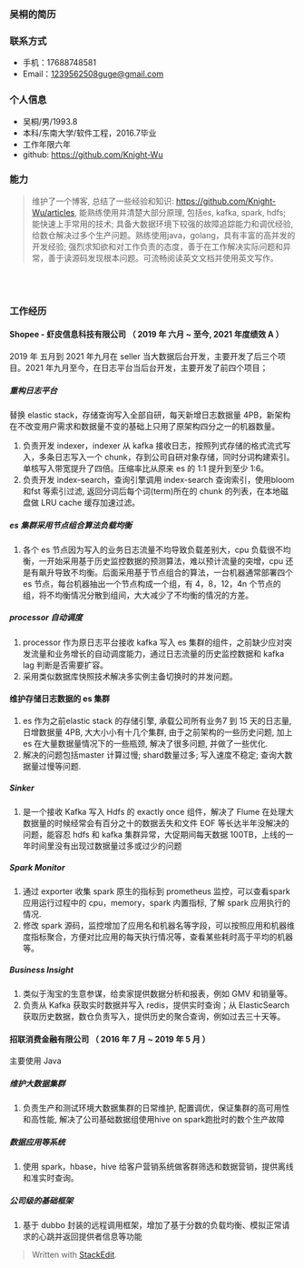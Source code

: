 ### 吴桐的简历
### 联系方式
- 手机：17688748581
- Email：1239562508guge@gmail.com 


### 个人信息

 - 吴桐/男/1993.8 
 - 本科/东南大学/软件工程，2016.7毕业
 - 工作年限六年
 - github: https://github.com/Knight-Wu

### 能力
> 维护了一个博客, 总结了一些经验和知识: https://github.com/Knight-Wu/articles, 能熟练使用并清楚大部分原理, 包括es, kafka, spark, hdfs; 能快速上手常用的技术; 具备大数据环境下较强的故障追踪能力和调优经验, 给数仓解决过多个生产问题。熟练使用java，golang，具有丰富的高并发的开发经验; 强烈求知欲和对工作负责的态度，善于在工作解决实际问题和异常，善于读源码发现根本问题。可流畅阅读英文文档并使用英文写作。


<br />
<br />

### 工作经历

#### Shopee - 虾皮信息科技有限公司 （ 2019 年 六月 ~  至今, 2021 年度绩效 A ）
2019 年 五月到 2021 年九月在 seller 当大数据后台开发，主要开发了后三个项目。2021 年九月至今，在日志平台当后台开发，主要开发了前四个项目；
##### 重构日志平台
替换 elastic stack，存储查询写入全部自研，每天新增日志数据量 4PB，新架构在不改变用户需求和数据量不变的基础上只用了原架构四分之一的机器数量。
1. 负责开发 indexer，indexer 从 kafka 接收日志，按照列式存储的格式流式写入，多条日志写入一个 chunk，存到公司自研对象存储，同时分词构建索引。单核写入带宽提升了四倍。压缩率比从原来 es 的 1:1 提升到至少 1:6。
2. 负责开发 index-search，查询引擎调用 index-search 查询索引，使用bloom 和fst 等索引过滤, 返回分词后每个词(term)所在的 chunk 的列表，在本地磁盘做 LRU cache 缓存加速过滤。

##### es 集群采用节点组合算法负载均衡
1. 各个 es 节点因为写入的业务日志流量不均导致负载差别大，cpu 负载很不均衡，一开始采用基于历史监控数据的预测算法，难以预计流量的突增，cpu 还是有飙升导致不均衡。后面采用基于节点组合的算法，一台机器通常部署四个 es 节点，每台机器抽出一个节点构成一个组，有 4，8，12，4n 个节点的组，将不均衡情况分散到组间，大大减少了不均衡的情况的方差。

##### processor 自动调度
1. processor 作为原日志平台接收 kafka 写入 es 集群的组件，之前缺少应对突发流量和业务增长的自动调度能力，通过日志流量的历史监控数据和 kafka lag 判断是否需要扩容。
2. 采用类似数据库快照技术解决多实例主备切换时的并发问题。

#### 维护存储日志数据的 es 集群
1. es 作为之前elastic stack 的存储引擎, 承载公司所有业务7 到 15 天的日志量, 日增数据量 4PB, 大大小小有十几个集群, 由于之前架构的一些历史问题, 加上es 在大量数据量情况下的一些瓶颈, 解决了很多问题, 并做了一些优化. 
2. 解决的问题包括master 计算过慢; shard数量过多; 写入速度不稳定; 查询大数据量过慢等问题. 

##### Sinker
 1.  是一个接收 Kafka 写入 Hdfs 的 exactly once 组件，解决了 Flume 在处理大数据量的时候经常会有百分之十的数据丢失和文件 EOF 等长达半年没解决的问题，能容忍 hdfs 和 kafka 集群异常，大促期间每天数据 100TB，上线的一年时间里没有出现过数据量过多或过少的问题

##### Spark Monitor
1. 通过 exporter 收集 spark 原生的指标到 prometheus 监控，可以查看spark 应用运行过程中的 cpu，memory，spark 内置指标, 了解 spark 应用执行的情况.
2. 修改 spark 源码，监控增加了应用名和机器名等字段，可以按照应用和机器维度指标聚合，方便对比应用的每天执行情况等，查看某些耗时高于平均的机器等。

##### Business Insight
1. 类似于淘宝的生意参谋，给卖家提供数据分析和报表，例如 GMV 和销量等。
2. 负责从 Kafka 获取实时数据并写入 redis，提供实时查询；从 ElasticSearch 获取历史数据，数仓负责写入，提供历史的聚合查询，例如过去三十天等。

#### 招联消费金融有限公司 （ 2016 年 7 月 ~ 2019 年 5 月 ）
主要使用 Java
##### 维护大数据集群
1. 负责生产和测试环境大数据集群的日常维护, 配置调优，保证集群的高可用性和高性能, 解决了公司基础数据组使用hive on spark跑批时的数个生产故障

##### 数据应用等系统
1. 使用 spark，hbase，hive 给客户营销系统做客群筛选和数据营销，提供离线和准实时查询。

##### 公司级的基础框架
1. 基于 dubbo 封装的远程调用框架，增加了基于分数的负载均衡、模拟正常请求的心跳并返回提供者信息等功能


> Written with [StackEdit](https://stackedit.io/).